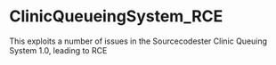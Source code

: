 # ClinicQueueingSystem_RCE
This exploits a number of issues in the Sourcecodester Clinic Queuing System 1.0, leading to RCE
